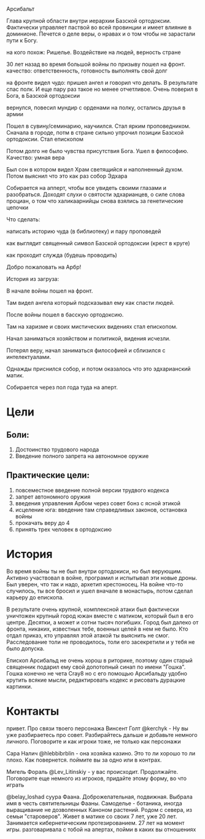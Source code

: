 Арсибальт

Глава крупной области внутри иерархии Базской ортодоксии. Фактически управляет паствой во всей провинции и имеет влияние в доминионе. Печется о деле веры, о нравах и о том чтобы не зарастали пути к Богу. 

на кого похож: Ришелье. Воздействие на людей, верность стране

30 лет назад во время большой войны по призыву пошел на фронт. качество: ответственность, готовность выполнять свой долг

на фронте видел чудо: пришел ангел и говорил что делать. В результате спас полк. И еще пару раз такое но менее отчетливое. Очень поверил в Бога, в Базской ортодоксии

вернулся, повесил мундир с орденами на полку, остались друзья в армии

Пошел в сувину/семинарию, научиился. Стал ярким проповедником. Сначала в городе, потм в стране сильно упрочил позиции Базской ортодоксии. Стал епископом

Потом долго не было чувства присутствия Бога. Ушел в философию. Качество: умная вера

Был сон в котором видел Храм светящийся и наполненный духом. Потом выяснил что это как раз собор Эдхара

Собирается на апперт, чтобы все увидеть своими глазами и разобраться. Доходят слухи о святости эдхарианцев, о силе слова проциан, о том что халикаарнийцы снова взялись за генетические цепочки

  

Что сделать:

написать историю чуда (в библиотеку) и пару проповедей

как выглядит священный символ Базской ортодоксии (крест в круге)

как проходит служда (будешь проводить)

Добро пожаловать на Арбр!

  

История из загруза:

В начале войны пошел на фронт.

Там видел ангела который подсказывал ему как спасти людей.

После войны пошел в басскую ортодоксию.

Там на харизме и своих мистических видениях стал епископом.

Начал заниматься хозяйством и политикой, видения исчезли.

Потерял веру, начал заниматься философией и сблизился с интелектуалами.

Однажды приснился собор, и потом оказалось что это эдхарианский матик.

Собирается через пол года туда на аперт.

# Цели
## Боли:
1. Достоинство трудового народа
2. Введение полного запрета на автономное оружие
## Практические цели:
1. повсеместное введение полной версии трудвого кодекса
2. запрет автономного оружия
3. введения управления Арбом через совет бонз с ясной этикой
4. исцеление юга: введение там справедливых законов, остановка войны
5. прокачать веру до 4
6. принять трех человек в ортодоксию

# История
Во время войны ты не был внутри ортодокиси, но был верующим. Активно участвовал в войне, програмил и испытывал эти новые дроны. Был уверен, что так и надо, архетип крестоносец. На войне что-то случилось, ты все бросил и ушел вначале в монастырь, потом сделал карьеру до епископа.

В результате очень крупной, комплексной атаки был фактически уничтожен крупный город южан вместе с матиком, который был в его центре. Десятки, а может и сотни тысяч погибших. Город был далеко от фронта, никаких, известных тебе, военных целей в нем не было. Кто отдал приказ, кто управлял этой атакой ты выяснить не смог. Расследование толи не проводилось, толи его засекретили и у тебя не было допуска.

Епископ Арсибальд не очень хорош в риторике, поэтому один старый священник подарил ему свой допотопный  синап по имени "Гошка". Гошка конечно не чета Cray8 но с его помощью Арсибальду удобно крутить всякие мысли, редактировать кодекс и рисовать дурацкие картинки.
# Контакты
привет. Про связи твоего персонажа 
Винсент Голт  @kerchyk  -  Ну вы уже разбираетесь про совет. Разбирайтесь дальше и добавьте немного личного. Поговорите и как игроки тоже, не только как персонажи  

Сара Налич  @hlebbibrblin  - она хозяйка казино. Это то ли хорошо то ли плохо. Как повернется. поймите вы за одно или в контрах.   

Мигель Фораль  @Lev_Litinskiy  - у вас происходит. Продолжайте. Поговорите еще немного из игроков, придайте этому форму, во что играть

@belay_loshad суура Фаана. Доброжелательная, подвижная. Выбрала имя в честь святительницы Фааны. Самоделье - ботаника, иногда выращивание не дозволенных Каноном растений. Родом с севера, из семьи "староверов". Живет в матике со своих 7 лет, уже 20 лет. Занимается кибернетическим протезированием. 27 лет на момент игры.
разговаривала с тобой на апертах, пойми в каких вы отношениях